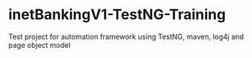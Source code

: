 # inetBankingV1-TestNG-Training
Test project for automation framework using TestNG, maven, log4j and page object model
